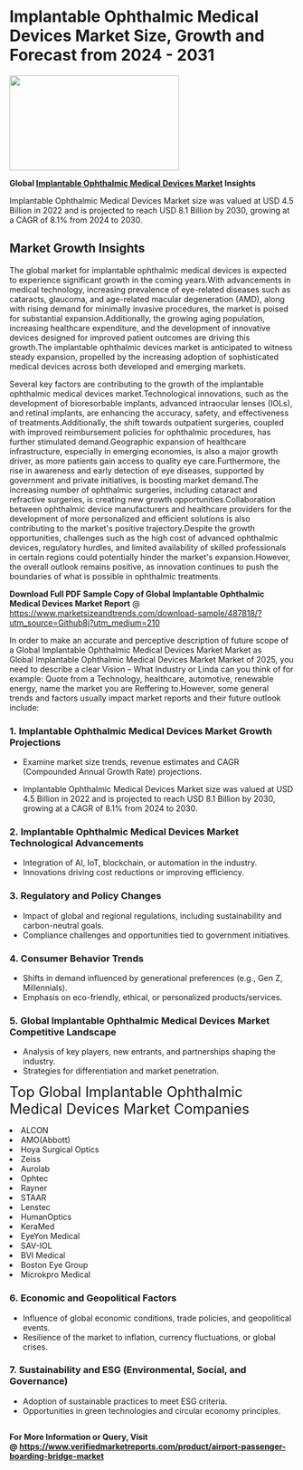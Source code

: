 <H1>Implantable Ophthalmic Medical Devices Market Size, Growth and Forecast from 2024 - 2031</H1><img class="aligncenter size-medium wp-image-584254" src="https://thirdeyenews.in/wp-content/uploads/2024/09/Global-Market-Research-300x168.jpeg" alt="" width="300" height="168" /><p><strong>Global&nbsp;<a href="https://www.marketsizeandtrends.com/download-sample/487818/?utm_source=Github8j?utm_medium=210">Implantable Ophthalmic Medical Devices Market</a> Insights</strong></p><p>Implantable Ophthalmic Medical Devices Market size was valued at USD 4.5 Billion in 2022 and is projected to reach USD 8.1 Billion by 2030, growing at a CAGR of 8.1% from 2024 to 2030.</p><p><h2>Market Growth Insights</h2> <p>The global market for implantable ophthalmic medical devices is expected to experience significant growth in the coming years.With advancements in medical technology, increasing prevalence of eye-related diseases such as cataracts, glaucoma, and age-related macular degeneration (AMD), along with rising demand for minimally invasive procedures, the market is poised for substantial expansion.Additionally, the growing aging population, increasing healthcare expenditure, and the development of innovative devices designed for improved patient outcomes are driving this growth.The implantable ophthalmic devices market is anticipated to witness steady expansion, propelled by the increasing adoption of sophisticated medical devices across both developed and emerging markets.</p> <p>Several key factors are contributing to the growth of the implantable ophthalmic medical devices market.Technological innovations, such as the development of bioresorbable implants, advanced intraocular lenses (IOLs), and retinal implants, are enhancing the accuracy, safety, and effectiveness of treatments.Additionally, the shift towards outpatient surgeries, coupled with improved reimbursement policies for ophthalmic procedures, has further stimulated demand.Geographic expansion of healthcare infrastructure, especially in emerging economies, is also a major growth driver, as more patients gain access to quality eye care.Furthermore, the rise in awareness and early detection of eye diseases, supported by government and private initiatives, is boosting market demand.The increasing number of ophthalmic surgeries, including cataract and refractive surgeries, is creating new growth opportunities.Collaboration between ophthalmic device manufacturers and healthcare providers for the development of more personalized and efficient solutions is also contributing to the market's positive trajectory.Despite the growth opportunities, challenges such as the high cost of advanced ophthalmic devices, regulatory hurdles, and limited availability of skilled professionals in certain regions could potentially hinder the market's expansion.However, the overall outlook remains positive, as innovation continues to push the boundaries of what is possible in ophthalmic treatments.</p> <p><span class=""><strong>Download Full PDF Sample Copy of Global Implantable Ophthalmic Medical Devices Market Report</strong> @ <a href="https://www.marketsizeandtrends.com/download-sample/487818/?utm_source=Github8j?utm_medium=210" target="_blank">https://www.marketsizeandtrends.com/download-sample/487818/?utm_source=Github8j?utm_medium=210</a></span></p><p>In order to make an accurate and perceptive description of future scope of a Global&nbsp;Implantable Ophthalmic Medical Devices Market Market as Global&nbsp;Implantable Ophthalmic Medical Devices Market Market of 2025, you need to describe a clear Vision &ndash; What Industry or Linda can you think of for example: Quote from a Technology, healthcare, automotive, renewable energy, name the market you are Reffering to.However, some general trends and factors usually impact market reports and their future outlook include:</p><h3>1.&nbsp;<strong>Implantable Ophthalmic Medical Devices Market Growth Projections</strong></h3><ul><li>Examine market size trends, revenue estimates and CAGR (Compounded Annual Growth Rate) projections.</li><li><p>Implantable Ophthalmic Medical Devices Market size was valued at USD 4.5 Billion in 2022 and is projected to reach USD 8.1 Billion by 2030, growing at a CAGR of 8.1% from 2024 to 2030.</p></li></ul><h3>2.&nbsp;<strong>Implantable Ophthalmic Medical Devices Market Technological Advancements</strong></h3><ul><li>Integration of AI, IoT, blockchain, or automation in the industry.</li><li>Innovations driving cost reductions or improving efficiency.</li></ul><h3>3.&nbsp;<strong>Regulatory and Policy Changes</strong></h3><ul><li>Impact of global and regional regulations, including sustainability and carbon-neutral goals.</li><li>Compliance challenges and opportunities tied to government initiatives.</li></ul><h3>4.&nbsp;<strong>Consumer Behavior Trends</strong></h3><ul><li>Shifts in demand influenced by generational preferences (e.g., Gen Z, Millennials).</li><li>Emphasis on eco-friendly, ethical, or personalized products/services.</li></ul><h3>5.&nbsp;<strong>Global Implantable Ophthalmic Medical Devices Market Competitive Landscape</strong></h3><ul><li>Analysis of key players, new entrants, and partnerships shaping the industry.</li><li>Strategies for differentiation and market penetration.</li></ul><p data-pm-slice="1 1 []"><span style="color: inherit; font-family: inherit; font-size: 25px;">Top Global Implantable Ophthalmic Medical Devices Market Companies</span></p><div class="" data-test-id=""><p><li>ALCON</li><li> AMO(Abbott)</li><li> Hoya Surgical Optics</li><li> Zeiss</li><li> Aurolab</li><li> Ophtec</li><li> Rayner</li><li> STAAR</li><li> Lenstec</li><li> HumanOptics</li><li> KeraMed</li><li> EyeYon Medical</li><li> SAV-IOL</li><li> BVI Medical</li><li> Boston Eye Group</li><li> Microkpro Medical</li></p></div><h3>6.&nbsp;<strong>Economic and Geopolitical Factors</strong></h3><ul><li>Influence of global economic conditions, trade policies, and geopolitical events.</li><li>Resilience of the market to inflation, currency fluctuations, or global crises.</li></ul><h3>7.&nbsp;<strong>Sustainability and ESG (Environmental, Social, and Governance)</strong></h3><ul><li>Adoption of sustainable practices to meet ESG criteria.</li><li>Opportunities in green technologies and circular economy principles.</li></ul><h2><strong style="font-size: 14px;">For More Information or Query, Visit @&nbsp;</strong><a style="background-color: #ffffff; font-size: 14px;" href="https://www.marketsizeandtrends.com/report/implantable-ophthalmic-medical-devices-market/" target="_blank">https://www.verifiedmarketreports.com/product/airport-passenger-boarding-bridge-market</a></h2>